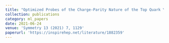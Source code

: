 ```yaml
---
title: "Optimized Probes of the Charge-Parity Nature of the Top Quark Yukawa Coupling at Hadron Colliders"
collection: publications
category: ml_papers
date: 2021-06-24
venue: 'Symmetry 13 (2021) 7, 1129'
paperurl: 'https://inspirehep.net/literature/1882359'
---
```

<!-- We summarize our recent proposals for probing the CP-odd iκ˜t¯γ5th interaction at the LHC and its projected upgrades directly using associated on-shell Higgs boson and top quark or top quark pair production. We first recount how to construct a CP-odd observable based on top quark polarization in Wb→th scattering with optimal linear sensitivity to κ˜. For the corresponding hadronic process pp→thj we then present a method of extracting the phase-space dependent weight function that allows to retain close to optimal sensitivity to κ˜. For the case of top quark pair production in association with the Higgs boson, pp→tt¯h, with semileptonically decaying tops, we instead show how one can construct manifestly CP-odd observables that rely solely on measuring the momenta of the Higgs boson and the leptons and b-jets from the decaying tops without having to distinguish the charge of the b-jets. Finally, we introduce machine learning (ML) and non-ML techniques to study the phase-space optimization of such CP-odd observables. We emphasize a simple optimized linear combination α·ω that gives similar sensitivity as the studied fully fledged ML models. ' -->